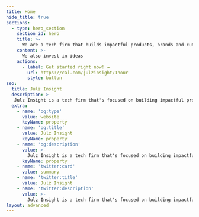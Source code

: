 ```yaml
---
title: Home
hide_title: true
sections:
  - type: hero_section
    section_id: hero
    title: >-
      We are a tech firm that builds impactful products, brands and cutting-edge solutions.
    content: >- 
      We also invest in ideas
    actions:
      - label: Get started right now! →
        url: https://cal.com/julzinsight/1hour
        style: button
seo:
  title: Julz Insight
  description: >-
   Julz Insight is a tech firm that's focused on building impactful products, brands, and cutting-edge solutions.
  extra:
    - name: 'og:type'
      value: website
      keyName: property
    - name: 'og:title'
      value: Julz Insight
      keyName: property
    - name: 'og:description'
      value: >-
        Julz Insight is a tech firm that's focused on building impactful products, brands, and cutting-edge solutions.
      keyName: property
    - name: 'twitter:card'
      value: summary
    - name: 'twitter:title'
      value: Julz Insight
    - name: 'twitter:description'
      value: >-
        Julz Insight is a tech firm that's focused on building impactful products, brands, and cutting-edge solutions.
layout: advanced
---
```

